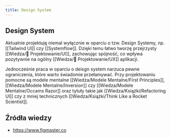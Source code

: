 ```yaml
---
title: Design System
---
```


## Design System 
Aktualnie projektuję niemal wyłącznie w oparciu o tzw. Design Systemy, np. [[Tailwind UI]] czy [[Systemflow]]. Dzięki temu łatwo tworzę przejrzysty [[Wiedza/🎨 Projektowanie/UI]], zachowując spójność, co wpływa pozytywnie na ogólny [[Wiedza/🎨 Projektowanie/UX]] aplikacji. 

Jednocześnie praca w oparciu o deisgn system narzuca pewne ograniczenia, które warto świadomie przełamywać. Przy projektowaniu pomocne są modele mentalne [[Wiedza/Modele Mentalne/First Principles]], [[Wiedza/Modele Mentalne/Inversion]] czy [[Wiedza/Modele Mentalne/Occams Razor]] oraz tytuły takie jak [[Wiedza/Książki/Refactoring UI]] czy z mniej technicznych [[Wiedza/Książki/Think Like a Rocket Scientist]].

## Źródła wiedzy
- https://www.figmaster.co